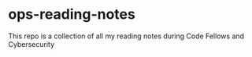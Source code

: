 # ops-reading-notes
This repo is a collection of all my reading notes during Code Fellows and Cybersecurity
